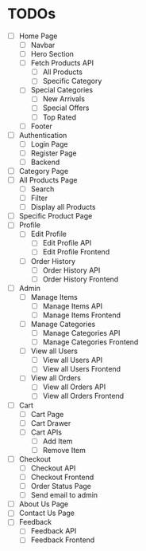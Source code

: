 # TODOs

- [ ]  Home Page
    - [ ]  Navbar
    - [ ]  Hero Section
    - [ ]  Fetch Products API
        - [ ]  All Products
        - [ ]  Specific Category
    - [ ]  Special Categories
        - [ ]  New Arrivals
        - [ ]  Special Offers
        - [ ]  Top Rated
    - [ ]  Footer
- [ ]  Authentication
    - [ ]  Login Page
    - [ ]  Register Page
    - [ ]  Backend
- [ ]  Category Page
- [ ]  All Products Page
    - [ ]  Search
    - [ ]  Filter
    - [ ]  Display all Products
- [ ]  Specific Product Page
- [ ]  Profile
    - [ ]  Edit Profile
        - [ ]  Edit Profile API
        - [ ]  Edit Profile Frontend
    - [ ]  Order History
        - [ ]  Order History API
        - [ ]  Order History Frontend
- [ ]  Admin
    - [ ]  Manage Items
        - [ ]  Manage Items API
        - [ ]  Manage Items Frontend
    - [ ]  Manage Categories
        - [ ]  Manage Categories API
        - [ ]  Manage Categories Frontend
    - [ ]  View all Users
        - [ ]  View all Users API
        - [ ]  View all Users Frontend
    - [ ]  View all Orders
        - [ ]  View all Orders API
        - [ ]  View all Orders Frontend
- [ ]  Cart
    - [ ]  Cart Page
    - [ ]  Cart Drawer
    - [ ]  Cart APIs
        - [ ]  Add Item
        - [ ]  Remove Item
- [ ]  Checkout
    - [ ]  Checkout API
    - [ ]  Checkout Frontend
    - [ ]  Order Status Page
    - [ ]  Send email to admin
- [ ]  About Us Page
- [ ]  Contact Us Page
- [ ]  Feedback
    - [ ]  Feedback API
    - [ ]  Feedback Frontend
